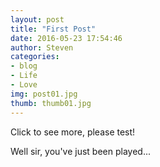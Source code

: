 ```yaml
---
layout: post          
title: "First Post"
date: 2016-05-23 17:54:46
author: Steven
categories:
- blog               
- Life
- Love
img: post01.jpg       
thumb: thumb01.jpg    
---
```

Click to see more, please test!
<!--more-->
Well sir, you've just been played...
